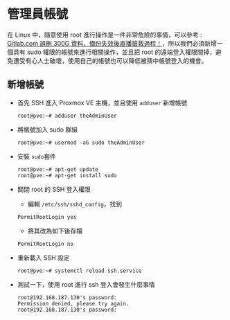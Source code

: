 管理員帳號
=

在 Linux 中，隨意使用 root 進行操作是一件非常危險的事情，可以參考 : [Gitlab.com 誤刪 300G 資料，備份失效後直播搶救過程！](https://www.jamescoyle.net/how-to/614-remove-the-proxmox-no-subscription-message)，所以我們必須新增一個具有 sudo 權限的帳號來進行相關操作，並且把 root 的遠端登入權限關掉，避免遭受有心人士破壞，使用自己的帳號也可以降低被猜中帳號登入的機會。

## 新增帳號
- 首先 SSH 進入 Proxmox VE 主機，並且使用 ```adduser``` 新增帳號
   
    ```
    root@pve:~# adduser theAdminUser
    ```

- 將帳號加入 sudo 群組

    ```
    root@pve:~# usermod -aG sudo theAdminUser
    ```
- 安裝 ```sudo```套件

    ``` 
    root@pve:~# apt-get update
    root@pve:~# apt-get install sudo 
    ```
- 關閉 root 的 SSH 登入權限
    - 編輯 ```/etc/ssh/sshd_config```，找到

    ```
    PermitRootLogin yes
    ```
    
    - 將其改為如下後存檔

    ```
    PermitRootLogin no
    ```

- 重新載入 SSH 設定
    
    ```
    root@pve:~# systemctl reload ssh.service 
    ```

- 測試一下，使用 root 進行 ssh 登入會發生什麼事情
    ```
    root@192.168.187.130's password: 
    Permission denied, please try again.
    root@192.168.187.130's password: 
    ```




